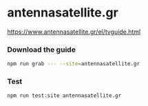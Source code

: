 # antennasatellite.gr

https://www.antennasatellite.gr/el/tvguide.html

### Download the guide

```sh
npm run grab --- --site=antennasatellite.gr
```

### Test

```sh
npm run test:site antennasatellite.gr
```
